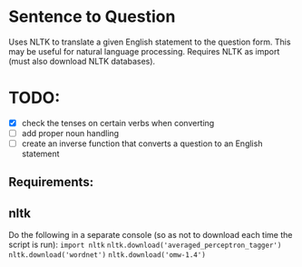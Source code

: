 # Sentence to Question
Uses NLTK to translate a given English statement to the question form.
This may be useful for natural language processing.
Requires NLTK as import (must also download NLTK databases).

# TODO:
- [x] check the tenses on certain verbs when converting
- [ ] add proper noun handling
- [ ] create an inverse function that converts a question to an English statement

## Requirements:
nltk
----
Do the following in a separate console (so as not to download each time the script is run):
`
import nltk
`
`
nltk.download('averaged_perceptron_tagger')
`
`
nltk.download('wordnet')
`
`
nltk.download('omw-1.4') 
`